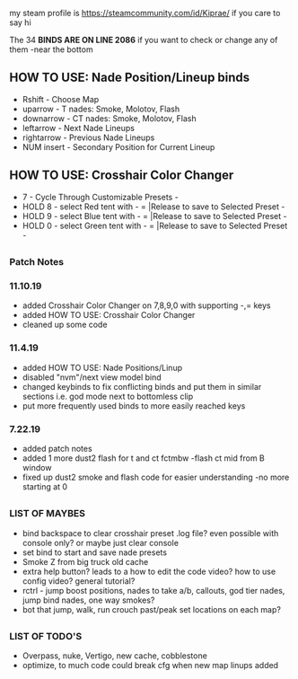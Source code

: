 my steam profile is https://steamcommunity.com/id/Kiprae/ if you care to say hi

The 34 <b> BINDS ARE ON LINE 2086</b> if you want to check or change any of them -near the bottom
	
## HOW TO USE: Nade Position/Lineup binds
- Rshift     - Choose Map
- uparrow    - T nades: Smoke, Molotov, Flash
- downarrow  - CT nades: Smoke, Molotov, Flash
- leftarrow  - Next Nade Lineups
- rightarrow - Previous Nade Lineups
- NUM insert - Secondary Position for Current Lineup


## HOW TO USE: Crosshair Color Changer
- 7		  - Cycle Through Customizable Presets -
- HOLD 8	  - select Red tent with -  = |Release to save to Selected Preset -
- HOLD 9	  - select Blue tent with -  = |Release to save to Selected Preset -
- HOLD 0	  - select Green tent with -  = |Release to save to Selected Preset -

##
### Patch Notes

### 11.10.19
- added Crosshair Color Changer on 7,8,9,0 with supporting -,= keys
- added  HOW TO USE: Crosshair Color Changer
- cleaned up some code

### 11.4.19
- added HOW TO USE: Nade Positions/Linup
- disabled "nvm"/next view model bind
- changed keybinds to fix conflicting binds and put them in similar sections i.e. god mode next to bottomless clip
- put more frequently used binds to more easily reached keys

### 7.22.19
- added patch notes
- added 1 more dust2 flash for t and ct fctmbw -flash ct mid from B window
- fixed up dust2 smoke and flash code for easier understanding -no more starting at 0

## 
### LIST OF MAYBES
- bind backspace to clear crosshair preset .log file? even possible with console only? or maybe just clear console
- set bind to start and save nade presets
- Smoke Z from big truck old cache
- extra help button? leads to a how to edit the code video?	 how to use config video?  general tutorial?
- rctrl - jump boost positions, nades to take a/b, callouts, god tier nades, jump bind nades, one way smokes?
- bot that jump, walk, run crouch past/peak set locations on each map?
##
### LIST OF TODO'S
- Overpass, nuke, Vertigo, new cache, cobblestone
- optimize, to much code could break cfg when new map linups added
